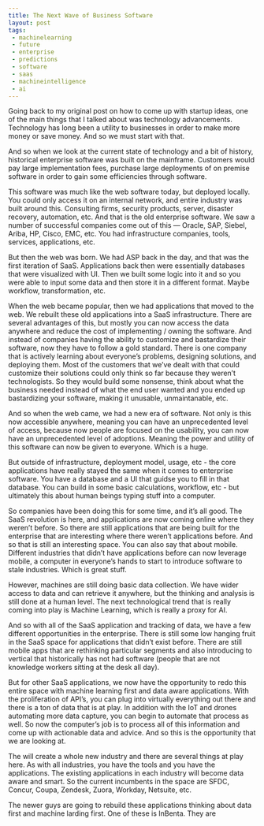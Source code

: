 ```yaml
---
title: The Next Wave of Business Software
layout: post
tags:
 - machinelearning
 - future
 - enterprise
 - predictions
 - software
 - saas
 - machineintelligence
 - ai	
---
```


Going back to my original post on how to come up with startup ideas, one of the main things that I talked about was technology advancements. Technology has long been a utility to businesses in order to make more money or save money. And so we must start with that. 

And so when we look at the current state of technology and a bit  of history, historical enterprise software was built on the mainframe. Customers would pay large implementation fees, purchase large deployments of on premise software in order to gain some efficiencies through software. 

This software was much like the web software today, but deployed locally. You could only access it on an internal network, and entire industry was built around this. Consulting firms, security products, server, disaster recovery, automation, etc. And that is the old enterprise software. We saw a number of successful companies come out of this — Oracle, SAP, Siebel, Ariba, HP, Cisco, EMC, etc. You had infrastructure companies, tools, services, applications, etc. 

But then the web was born. We had ASP back in the day, and that was the first iteration of SaaS. Applications back then were essentially databases that were visualized with UI. Then we built some logic into it and so you were able to input some data and then store it in a different format. Maybe workflow, transformation, etc. 

When the web became popular, then we had applications that moved to the web. We rebuilt these old applications into a SaaS infrastructure. There are several advantages of this, but mostly you can now access the data anywhere and reduce the cost of implementing / owning the software. And instead of companies having the ability to customize and bastardize their software, now they have to follow a gold standard. There is one company that is actively learning about everyone’s problems, designing solutions, and deploying them. Most of the customers that we’ve dealt with that could customize their solutions could only think so far because they weren’t technologists. So they would build some nonsense, think about what the business needed instead of what the end user wanted and you ended up bastardizing your software, making it unusable, unmaintanable, etc. 

And so when the web came, we had a new era of software. Not only is this now accessible anywhere, meaning you can have an unprecedented level of access, because now people are focused on   the usability, you can now have an unprecedented level of adoptions. Meaning the power and utility of this software can now be given to everyone. Which is a huge. 

But outside of infrastructure, deployment model, usage, etc - the core applications have really stayed the same when it comes to enterprise software. You have a database and a UI that guidse you to fill in that database. You can build in some basic calculations, workflow, etc - but ultimately this about human beings typing stuff into a computer. 

So companies have been doing this for some time, and it’s all good. The SaaS revolution is here, and applications are now coming online where they weren’t before. So there are still applications that are being built for the enterprise that are interesting where there weren’t applications before. And so that is still an interesting space. You can also say that about mobile. Different industries that didn’t have applications before can now leverage mobile, a computer in everyone’s hands to start to introduce software to stale industries. Which is great stuff. 

However, machines are still doing basic data collection. We have wider access to data and can retrieve it anywhere, but the thinking and analysis is still done at a human level. The next technological trend that is really coming into play is Machine Learning, which is really a proxy for AI. 

And so with all of the SaaS application and tracking of data, we have a few different opportunities in the enterprise. There is still some low hanging fruit in the SaaS space for applications that didn’t exist before. There are still mobile apps that are rethinking particular segments and also introducing to vertical that historically has not had software (people that are not knowledge workers sitting at the desk all day). 

But for other SaaS applications, we now have the opportunity to redo this entire space with machine learning first and data aware applications. With the proliferation of API’s, you can plug into virtually everything out there and there is a ton of data that is at play. In addition with the IoT and drones automating more data capture, you can begin to automate that process as well. So now the computer’s job is to process all of this information and come up with actionable data and advice. And so this is the opportunity that we are looking at. 

The will create a whole new industry and there are several things at play here. As with all industries, you have the tools and you have the applications. The existing applications in each industry will become data aware and smart. So the current incumbents in the space are SFDC, Concur, Coupa, Zendesk, Zuora, Workday, Netsuite, etc. 

The newer guys are going to rebuild these applications thinking about data first and machine larding first. One of these is InBenta. They are  
